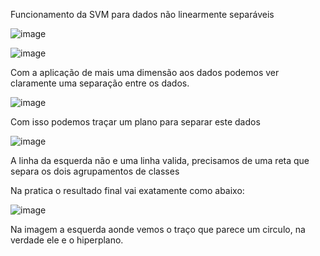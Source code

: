 Funcionamento da SVM para dados não linearmente separáveis

![image](https://user-images.githubusercontent.com/79231882/168495272-86066d64-24e9-4304-aa45-9aaed1238df1.png)

![image](https://user-images.githubusercontent.com/79231882/168495279-9b230959-fbf1-4f9f-8695-d87b4d5eb230.png)


Com a aplicação de mais uma dimensão aos dados podemos ver claramente uma separação entre os dados.

![image](https://user-images.githubusercontent.com/79231882/168495290-ecfdeb8c-c803-4ce1-a089-5fac5074d42c.png)


Com isso podemos traçar um plano para separar este dados

![image](https://user-images.githubusercontent.com/79231882/168495302-0ebc31fc-ac9d-41de-b064-973fea802840.png)


A linha da esquerda não e uma linha valida, precisamos de uma reta que separa os dois agrupamentos de classes

 

Na pratica o resultado final vai exatamente como abaixo:

![image](https://user-images.githubusercontent.com/79231882/168495312-2e985d90-14f4-400f-89d7-ee4139c806b5.png)

Na imagem a esquerda aonde vemos o traço que parece um circulo, na verdade ele e o hiperplano.
